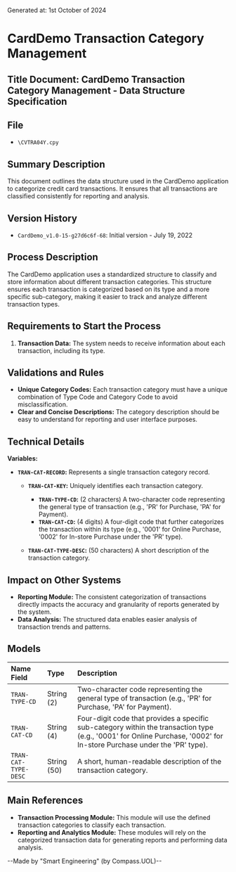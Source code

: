 Generated at: 1st October of 2024

# CardDemo Transaction Category Management

## Title Document: CardDemo Transaction Category Management - Data Structure Specification

## File

- `\CVTRA04Y.cpy`

## Summary Description

This document outlines the data structure used in the CardDemo application to categorize credit card transactions. It ensures that all transactions are classified consistently for reporting and analysis.

## Version History

- `CardDemo_v1.0-15-g27d6c6f-68`: Initial version - July 19, 2022

## Process Description

The CardDemo application uses a standardized structure to classify and store information about different transaction categories. This structure ensures each transaction is categorized based on its type and a more specific sub-category, making it easier to track and analyze different transaction types. 

## Requirements to Start the Process

1.  **Transaction Data:** The system needs to receive information about each transaction, including its type.

## Validations and Rules

*   **Unique Category Codes:** Each transaction category must have a unique combination of Type Code and Category Code to avoid misclassification.
*   **Clear and Concise Descriptions:** The category description should be easy to understand for reporting and user interface purposes.

## Technical Details

**Variables:**

*   **`TRAN-CAT-RECORD`:**  Represents a single transaction category record.

    *   **`TRAN-CAT-KEY`:** Uniquely identifies each transaction category.

        *   **`TRAN-TYPE-CD`:**  (2 characters) A two-character code representing the general type of transaction (e.g., 'PR' for Purchase, 'PA' for Payment).
        *   **`TRAN-CAT-CD`:** (4 digits) A four-digit code that further categorizes the transaction within its type (e.g., '0001' for Online Purchase, '0002' for In-store Purchase under the 'PR' type).

    *   **`TRAN-CAT-TYPE-DESC`:** (50 characters) A short description of the transaction category.

## Impact on Other Systems

*   **Reporting Module:** The consistent categorization of transactions directly impacts the accuracy and granularity of reports generated by the system.
*   **Data Analysis:**  The structured data enables easier analysis of transaction trends and patterns.

## Models

| Name Field            | Type        | Description                                                                                                                                                                |
| :-------------------- | :---------- | :------------------------------------------------------------------------------------------------------------------------------------------------------------------------- |
| `TRAN-TYPE-CD`       | String (2)  | Two-character code representing the general type of transaction (e.g., 'PR' for Purchase, 'PA' for Payment).                                                                  |
| `TRAN-CAT-CD`        | String (4)  | Four-digit code that provides a specific sub-category within the transaction type (e.g., '0001' for Online Purchase, '0002' for In-store Purchase under the 'PR' type). |
| `TRAN-CAT-TYPE-DESC` | String (50) | A short, human-readable description of the transaction category.                                                                                                             |

## Main References

*   **Transaction Processing Module:** This module will use the defined transaction categories to classify each transaction.
*   **Reporting and Analytics Module:** These modules will rely on the categorized transaction data for generating reports and performing data analysis.

--Made by "Smart Engineering" (by Compass.UOL)--